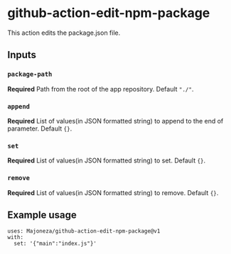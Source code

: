 # github-action-edit-npm-package

This action edits the package.json file.

## Inputs

### `package-path`

**Required** Path from the root of the app repository. Default `"./"`.

### `append`

**Required** List of values(in JSON formatted string) to append to the end of parameter. Default `{}`.

### `set`

**Required** List of values(in JSON formatted string) to set. Default `{}`.

### `remove`

**Required** List of values(in JSON formatted string) to remove. Default `{}`.

## Example usage
```
uses: Majoneza/github-action-edit-npm-package@v1
with:
  set: '{"main":"index.js"}'
```
